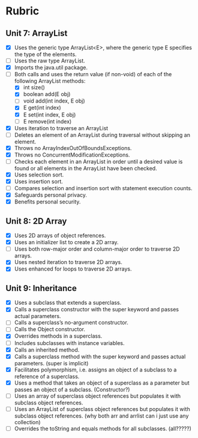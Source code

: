 # Rubric

## Unit 7: ArrayList

- [x] Uses the generic type ArrayList\<E>, where the generic type E specifies the type of the elements.
- [ ] Uses the raw type ArrayList.
- [x] Imports the java.util package.
- [ ] Both calls and uses the return value (if non-void) of each of the following ArrayList methods:
  - [x] int size()
  - [x] boolean add(E obj)
  - [ ] void add(int index, E obj)
  - [x] E get(int index)
  - [x] E set(int index, E obj)
  - [ ] E remove(int index)
- [x] Uses iteration to traverse an ArrayList
- [ ] Deletes an element of an ArrayList during traversal without skipping an element.
- [x] Throws no ArrayIndexOutOfBoundsExceptions.
- [x] Throws no ConcurrentModificationExceptions.
- [ ] Checks each element in an ArrayList  in order until a desired value is found or all elements in the ArrayList have been checked.
- [x] Uses selection sort.
- [x] Uses insertion sort.
- [ ] Compares selection and insertion sort with statement execution counts.
- [x] Safeguards personal privacy.
- [x] Benefits personal security.

## Unit 8: 2D Array

- [x] Uses 2D arrays of object references.
- [x] Uses an initializer list to create a 2D array.
- [ ] Uses both row-major order and column-major order to traverse 2D arrays.
- [x] Uses nested iteration to traverse 2D arrays.
- [x] Uses enhanced for loops to traverse 2D arrays.

## Unit 9: Inheritance

- [x] Uses a subclass that extends a superclass.
- [x] Calls a superclass constructor with the super keyword and passes actual parameters.
- [ ] Calls a superclass’s no-argument constructor.
- [ ] Calls the Object constructor.
- [x] Overrides methods in a superclass.
- [ ] Includes subclasses with instance variables.
- [x] Calls an inherited method.
- [x] Calls a superclass method with the super keyword and passes actual parameters. (super is implicit)
- [x] Facilitates polymorphism, i.e. assigns an object of a subclass to a reference of a superclass.
- [x] Uses a method that takes an object of a superclass as a parameter but passes an object of a subclass. (Constructor?)
- [ ] Uses an array of superclass object references but populates it with subclass object references.
- [ ] Uses an ArrayList of superclass object references but populates it with subclass object references. (why both arr and arrlist can i just use any collection)
- [ ] Overrides the toString and equals methods for all subclasses. (all?????)
